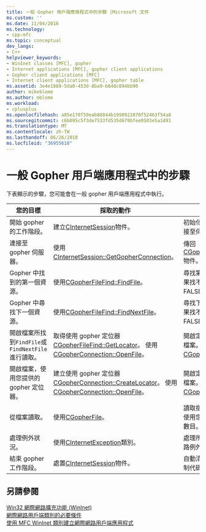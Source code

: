 ```yaml
---
title: 一般 Gopher 用戶端應用程式中的步驟 |Microsoft 文件
ms.custom: ''
ms.date: 11/04/2016
ms.technology:
- cpp-mfc
ms.topic: conceptual
dev_langs:
- C++
helpviewer_keywords:
- WinInet classes [MFC], gopher
- Internet applications [MFC], gopher client applications
- Gopher client applications [MFC]
- Internet client applications [MFC], gopher table
ms.assetid: 3e4e1869-5da0-453d-8ba9-b648c894bb90
author: mikeblome
ms.author: mblome
ms.workload:
- cplusplus
ms.openlocfilehash: a85e178f59eab88844b1990922870f52463f54a8
ms.sourcegitcommit: c6b095c5f3de7533fd535d679bfee0503e5a1d91
ms.translationtype: MT
ms.contentlocale: zh-TW
ms.lasthandoff: 06/26/2018
ms.locfileid: "36955618"
---
```

# <a name="steps-in-a-typical-gopher-client-application"></a>一般 Gopher 用戶端應用程式中的步驟
下表顯示的步驟，您可能會在一般 gopher 用戶端應用程式中執行。  
  
|您的目標|採取的動作|效果|  
|---------------|----------------------|-------------|  
|開始 gopher 的工作階段。|建立[CInternetSession](../mfc/reference/cinternetsession-class.md)物件。|初始化 WinInet 並連接至伺服器。|  
|連接至 gopher 伺服器。|使用[CInternetSession::GetGopherConnection](../mfc/reference/cinternetsession-class.md#getgopherconnection)。|傳回[CGopherConnection](../mfc/reference/cgopherconnection-class.md)物件。|  
|Gopher 中找到的第一個資源。|使用[CGopherFileFind::FindFile](../mfc/reference/cgopherfilefind-class.md#findfile)。|尋找第一個檔案。 如果找不到檔案則傳回 FALSE。|  
|Gopher 中尋找下一個資源。|使用[CGopherFileFind::FindNextFile](../mfc/reference/cgopherfilefind-class.md#findnextfile)。|尋找下一個檔案。 如果找不到檔案則傳回 FALSE。|  
|開啟檔案所找到`FindFile`或`FindNextFile`進行讀取。|取得使用 gopher 定位器[CGopherFileFind::GetLocator](../mfc/reference/cgopherfilefind-class.md#getlocator)。 使用[CGopherConnection::OpenFile](../mfc/reference/cgopherconnection-class.md#openfile)。|開啟定位器所指定的檔案。 `OpenFile` 傳回[CGopherFile](../mfc/reference/cgopherfile-class.md)物件。|  
|開啟檔案，使用您提供的 gopher 定位器。|建立使用 gopher 定位器[CGopherConnection::CreateLocator](../mfc/reference/cgopherconnection-class.md#createlocator)。 使用[CGopherConnection::OpenFile](../mfc/reference/cgopherconnection-class.md#openfile)。|開啟定位器所指定的檔案。 `OpenFile` 傳回[CGopherFile](../mfc/reference/cgopherfile-class.md)物件。|  
|從檔案讀取。|使用[CGopherFile](../mfc/reference/cgopherfile-class.md)。|讀取指定的位元組，使用您提供的緩衝區數目。|  
|處理例外狀況。|使用[CInternetException](../mfc/reference/cinternetexception-class.md)類別。|處理所有通用網際網路例外狀況類型。|  
|結束 gopher 工作階段。|處置[CInternetSession](../mfc/reference/cinternetsession-class.md)物件。|自動清除開啟檔案控制代碼和連接。|  
  
## <a name="see-also"></a>另請參閱  
 [Win32 網際網路擴充功能 (WinInet)](../mfc/win32-internet-extensions-wininet.md)   
 [網際網路用戶端類別的必要條件](../mfc/prerequisites-for-internet-client-classes.md)   
 [使用 MFC WinInet 類別建立網際網路用戶端應用程式](../mfc/writing-an-internet-client-application-using-mfc-wininet-classes.md)
